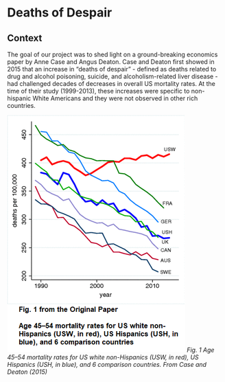 # **Deaths of Despair**

## **Context**

The goal of our project was to shed light on a ground-breaking economics paper by Anne Case and Angus Deaton. Case and Deaton first showed in 2015 that an increase in “deaths of despair” - defined as deaths related to drug and alcohol poisoning, suicide, and alcoholism-related liver disease - had challenged decades of decreases in overall US mortality rates. At the time of their study (1999-2013), these increases were specific to non-hispanic White Americans and they were not observed in other rich countries. 

![](/images/dod.png)
*Fig. 1 Age 45–54 mortality rates for US white non-Hispanics (USW, in red), US Hispanics (USH, in blue), and 6 comparison countries. From Case and Deaton (2015)*
